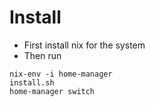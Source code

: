 # Install
- First install nix for the system
- Then run
```
nix-env -i home-manager
install.sh
home-manager switch
```